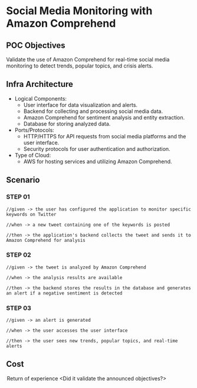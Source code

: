 # Social Media Monitoring with Amazon Comprehend

## POC Objectives

Validate the use of Amazon Comprehend for real-time social media monitoring to detect trends, popular topics, and crisis alerts.

## Infra Architecture

- Logical Components:
  - User interface for data visualization and alerts.
  - Backend for collecting and processing social media data.
  - Amazon Comprehend for sentiment analysis and entity extraction.
  - Database for storing analyzed data.
- Ports/Protocols:
  - HTTP/HTTPS for API requests from social media platforms and the user interface.
  - Security protocols for user authentication and authorization.
- Type of Cloud:
  - AWS for hosting services and utilizing Amazon Comprehend.

## Scenario

### STEP 01

```text
//given -> the user has configured the application to monitor specific keywords on Twitter

//when -> a new tweet containing one of the keywords is posted

//then -> the application's backend collects the tweet and sends it to Amazon Comprehend for analysis
```

### STEP 02

```text
//given -> the tweet is analyzed by Amazon Comprehend

//when -> the analysis results are available

//then -> the backend stores the results in the database and generates an alert if a negative sentiment is detected
```

### STEP 03

```text
//given -> an alert is generated

//when -> the user accesses the user interface

//then -> the user sees new trends, popular topics, and real-time alerts
```

## Cost

<analysis of load-related costs.>

<option to reduce or adapt costs (practices, subscription)>

## Return of experience

<take a position on the poc that has been produced.>

<Did it validate the announced objectives?>
